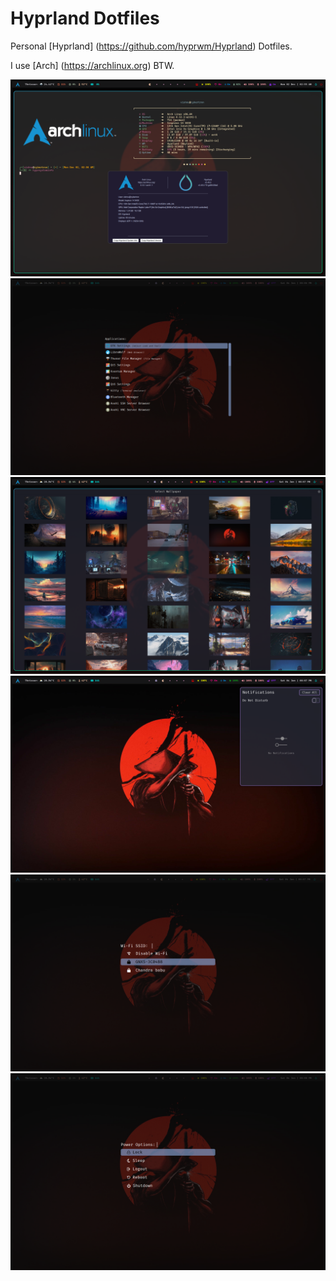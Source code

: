 # Hyprland Dotfiles

Personal [Hyprland] (https://github.com/hyprwm/Hyprland) Dotfiles.

I use [Arch] (https://archlinux.org) BTW.

![Preview](./Preview/1.png)
![Preview](./Preview/2.png)
![Preview](./Preview/3.png)
![Preview](./Preview/4.png)
![Preview](./Preview/5.png)
![Preview](./Preview/6.png)

